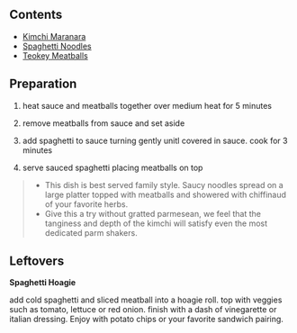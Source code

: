 ---
---

Contents
--------

- [Kimchi Maranara](../recipes/kimchi_maranara)
- [Spaghetti Noodles](../recipes/spaghetti_noodles)
- [Teokey Meatballs](../recipes/teokey_meatballs)

Preparation
-----------

1. heat sauce and meatballs together over medium heat for 5 minutes

2. remove meatballs from sauce and set aside

3. add spaghetti to sauce turning gently unitl covered in sauce. cook for 3 minutes

4. serve sauced spaghetti placing meatballs on top

> - This dish is best served family style. Saucy noodles spread on a large platter topped with meatballs and showered with chiffinaud of your favorite herbs.
> - Give this a try without gratted parmesean, we feel that the tanginess and depth of the kimchi will satisfy even the most dedicated parm shakers.

Leftovers
---------

**Spaghetti Hoagie**

add cold spaghetti and sliced meatball into a hoagie roll. top with veggies such as tomato, lettuce or red onion. finish with a dash of vinegarette or italian dressing. Enjoy with potato chips or your favorite sandwich pairing.
